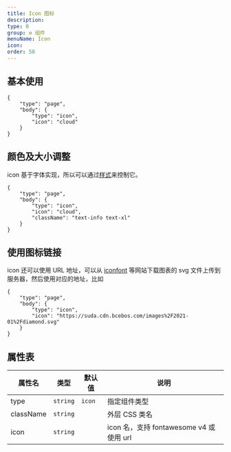 ```yaml
---
title: Icon 图标
description:
type: 0
group: ⚙ 组件
menuName: Icon
icon:
order: 50
---
```


## 基本使用

```schema
{
    "type": "page",
    "body": {
        "type": "icon",
        "icon": "cloud"
    }
}
```

## 颜色及大小调整

icon 基于字体实现，所以可以通过[样式](../../docs/concepts/style)来控制它。

```schema
{
    "type": "page",
    "body": {
        "type": "icon",
        "icon": "cloud",
        "className": "text-info text-xl"
    }
}
```

## 使用图标链接

icon 还可以使用 URL 地址，可以从 [iconfont](https://www.iconfont.cn/) 等网站下载图表的 svg 文件上传到服务器，然后使用对应的地址，比如

```schema
{
    "type": "page",
    "body": {
        "type": "icon",
        "icon": "https://suda.cdn.bcebos.com/images%2F2021-01%2Fdiamond.svg"
    }
}
```

## 属性表

| 属性名    | 类型     | 默认值 | 说明                                    |
| --------- | -------- | ------ | --------------------------------------- |
| type      | `string` | `icon` | 指定组件类型                            |
| className | `string` |        | 外层 CSS 类名                           |
| icon      | `string` |        | icon 名，支持 fontawesome v4 或使用 url |
